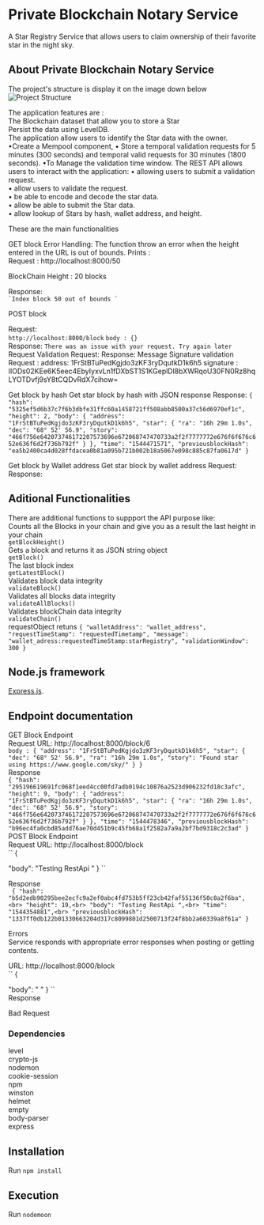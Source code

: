 # Private Blockchain Notary Service
A Star Registry Service that allows users to claim ownership of their favorite star in the night sky.
## About Private Blockchain Notary Service

The project's structure is display it on the image down below
![Project Structure](https://github.com/bernestoalberto/private/tree/master/structure.png)

The application features are : <br>
The Blockchain dataset that allow you to store a Star <br>
 Persist the data using LevelDB. <br>
The application  allow users to identify the Star data with the owner. <br>
•Create a Mempool component,
• Store a  temporal validation requests for 5 minutes (300 seconds) and  temporal valid requests for 30 minutes (1800 seconds).
•To Manage the validation time window.
The REST API  allows users to interact with the application:
• allowing users to submit a validation request. <br>
• allow users to validate the request. <br>
• be able to encode and decode the star data. <br>
• allow be able to submit the Star data. <br>
• allow lookup of Stars by hash, wallet address, and height.<br>

 These are the main functionalities 

<a src='http://localhost:8000/block/1'>GET block</a>
Error Handling: 
The function throw an error when the height entered in the URL is out of bounds. Prints : <br>
Request :
http://localhost:8000/50 <br>

BlockChain Height : 20 blocks <br>

Response: <br>
``
`Index block 50 out of bounds `
``

<a src='http://localhost:8000/block'>POST block</a>

Request: <br>
``
http://localhost:8000/block
``
``
body : {}
``
<br>
Response:
``
There was an issue with your request. Try again later
``
<a src='http://localhost:8000/requestValidation '>Request Validation</a>
Request:
Response:
<a src='http://localhost:8000/message-signature/validate'>Message Signature validation</a>
Request :
address: 1FrStBTuPedKgjdo3zKF3ryDqutkD1k6h5
signature : IIODs02KEe6K5eec4EbyIyxvLn1fDXbST1S1KGeplDl8bXWRqoU30FN0Rz8hqLYOTDvfj9sY8tCQDvRdX7cihow=

<a src='http://localhost:8000/stars/hash/5325ef5d6b37c7f6b3dbfe31ffc60a1458721ff508abb8500a37c56d6970ef1c'>Get block by hash</a>
Get star block by hash with JSON response
Response:
``
{
    "hash": "5325ef5d6b37c7f6b3dbfe31ffc60a1458721ff508abb8500a37c56d6970ef1c",
    "height": 2,
    "body": {
        "address": "1FrStBTuPedKgjdo3zKF3ryDqutkD1k6h5",
        "star": {
            "ra": "16h 29m 1.0s",
            "dec": "68° 52' 56.9",
            "story": "466f756e642073746172207573696e672068747470733a2f2f7777772e676f6f676c652e636f6d2f736b792f"
        }
    },
    "time": "1544471571",
    "previousblockHash": "ea5b2400ca4d028ffdacea0b81a095b721b002b18a5067e098c885c87fa0617d"
}
``

<a src='http://localhost:8000//stars/address/1FrStBTuPedKgjdo3zKF3ryDqutkD1k6h5'>Get block by Wallet address</a>
Get star block by wallet address
Request:
Response:

## Aditional Functionalities
There are additional functions to suppport the API purpose  like: <br>
Counts all the Blocks in your chain and give you as a result the last height in your chain <br>
``
 getBlockHeight() 
 ``
 <br>
  Gets a block and returns it as JSON string object
 <br>
 ``
 getBlock() 
 ``
 <br>
The last block index<br>
 ``
 getLatestBlock() 
 ``
 <br>
 Validates block data integrity <br>
 ``
 validateBlock()  
 ``
 <br>
 Validates all blocks data integrity <br>
 ``
 validateAllBlocks() 
 ``
 <br>
  Validates blockChain data integrity <br>
 ``validateChain() 
``<br>
requestObject
retuns
``
{
    "walletAddress": "wallet_address",
    "requestTimeStamp": "requestedTimetamp",
    "message": "wallet_adress:requestedTimeStamp:starRegistry",
    "validationWindow": 300
}
``
## Node.js framework
[Express.js](https://expressjs.com/).
## Endpoint documentation
GET Block Endpoint <br>
Request
URL: http://localhost:8000/block/6 <br>
``
body : {
"address": "1FrStBTuPedKgjdo3zKF3ryDqutkD1k6h5",
    "star": {
            "dec": "68° 52' 56.9",
            "ra": "16h 29m 1.0s",
            "story": "Found star using https://www.google.com/sky/"
        }
}
``<br>
Response <br>
``
{
    "hash": "295196619691fc068f1eed4cc00fd7adb0194c10876a2523d906232fd18c3afc",
    "height": 9,
    "body": {
        "address": "1FrStBTuPedKgjdo3zKF3ryDqutkD1k6h5",
        "star": {
            "ra": "16h 29m 1.0s",
            "dec": "68° 52' 56.9",
            "story": "466f756e642073746172207573696e672068747470733a2f2f7777772e676f6f676c652e636f6d2f736b792f"
        }
    },
    "time": "1544478346",
    "previousblockHash": "b96ec4fa0cbd85add76ae70d451b9c45fb68a1f2582a7a9a2bf7bd9318c2c3ad"
}
``
<br>
POST Block Endpoint <br>
Request 
URL: http://localhost:8000/block <br>
``
{

"body": "Testing RestApi "
}
``

Response<br>
``
{
    "hash": "b5d2edb90295bee2ecfc9a2ef0abc4fd753b5ff23cb42faf55136f50c8a2f6ba",<br>
    "height": 19,<br>
    "body": "Testing RestApi ",<br>
    "time": "1544354881",<br>
    "previousblockHash": "1337ff0db122b01330663204d317c8099801d2500713f24f8bb2a60339a8f61a"
}``<br>

Errors <br>
Service responds with appropriate error responses when posting or getting contents.

URL: http://localhost:8000/block <br>
``
{

"body": " "
}
``
<br>
Response <br>

Bad Request

### Dependencies
level <br> 
crypto-js <br>
nodemon <br>
cookie-session <br>
npm <br>
winston <br>
helmet <br>
empty <br>
body-parser <br>
express  <br>

## Installation
Run
``
npm install
``
## Execution
Run
``nodemoon
``
